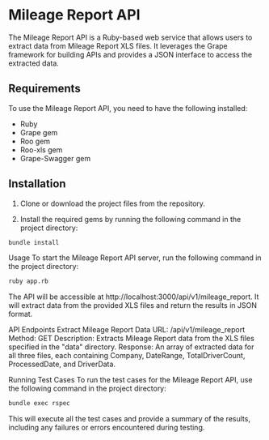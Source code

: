 # Mileage Report API

The Mileage Report API is a Ruby-based web service that allows users to extract data from Mileage Report XLS files. It leverages the Grape framework for building APIs and provides a JSON interface to access the extracted data.

## Requirements

To use the Mileage Report API, you need to have the following installed:

- Ruby
- Grape gem
- Roo gem
- Roo-xls gem
- Grape-Swagger gem

## Installation

1. Clone or download the project files from the repository.

2. Install the required gems by running the following command in the project directory:

```bash
bundle install
```

Usage
To start the Mileage Report API server, run the following command in the project directory:

```bash
ruby app.rb
```

The API will be accessible at http://localhost:3000/api/v1/mileage_report. It will extract data from the provided XLS files and return the results in JSON format.

API Endpoints
Extract Mileage Report Data
URL: /api/v1/mileage_report
Method: GET
Description: Extracts Mileage Report data from the XLS files specified in the "data" directory.
Response: An array of extracted data for all three files, each containing Company, DateRange, TotalDriverCount, ProcessedDate, and DriverData.

Running Test Cases
To run the test cases for the Mileage Report API, use the following command in the project directory:

```bash
bundle exec rspec
```

This will execute all the test cases and provide a summary of the results, including any failures or errors encountered during testing.
